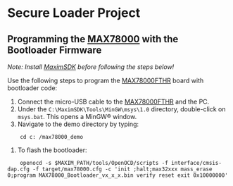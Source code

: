 # Secure Loader Project

## Programming the [MAX78000](https://www.maximintegrated.com/en/products/microcontrollers/MAX78000.html) with the Bootloader Firmware

_Note: Install [MaximSDK](https://www.maximintegrated.com/en/design/software-description.html/swpart=SFW0010820A#) before following the steps below!_

Use the following steps to program the [MAX78000FTHR](https://www.maximintegrated.com/en/products/microcontrollers/MAX78000FTHR.html) board with bootloader code:

1) Connect the micro-USB cable to the [MAX78000FTHR](https://www.maximintegrated.com/en/products/microcontrollers/MAX78000FTHR.html) and the PC.
1) Under the `C:\MaximSDK\Tools\MinGW\msys\1.0` directory, double-click on `msys.bat`. This opens a MinGW® window.
1) Navigate to the demo directory by typing:

```shell
    cd c: /max78000_demo
```

1) To flash the bootloader:

```shell
    openocd -s $MAXIM_PATH/tools/OpenOCD/scripts -f interface/cmsis-dap.cfg -f target/max78000.cfg -c 'init ;halt;max32xxx mass_erase 0;program MAX78000_Bootloader_vx_x_x.bin verify reset exit 0x10000000'
```

